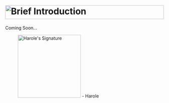 # <a href="#"><img alt="Brief Introduction" title="Brief Introduction" width="100%" height="44" src="https://user-images.githubusercontent.com/47141290/194552944-505ce911-8998-41b4-87a7-2f704f092e26.svg"></a>
Coming Soon...


<figure title="Harole's Signature">
<img alt="Harole's Signature" title="Harole's Signature" width="200" src="https://user-images.githubusercontent.com/47141290/194127671-1d720896-257f-4ee0-b13e-d086d6909b26.svg">
<span>- Harole</span>
</figure>
